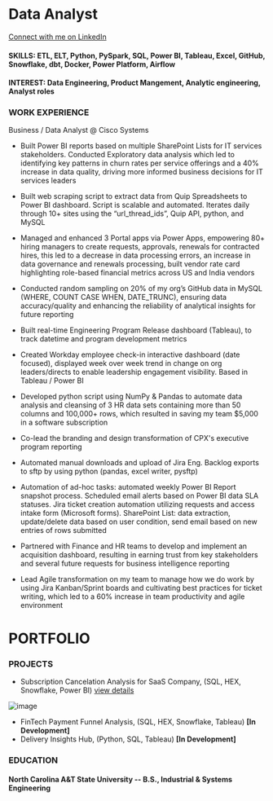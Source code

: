 # Data Analyst

[Connect with me on LinkedIn](https://www.linkedin.com/in/joshua-blackwell-853421129/)

#### SKILLS: ETL, ELT, Python, PySpark, SQL, Power BI, Tableau, Excel, GitHub, Snowflake, dbt, Docker, Power Platform, Airflow


#### INTEREST: Data Engineering, Product Mangement, Analytic engineering, Analyst roles

### WORK EXPERIENCE 
Business / Data Analyst @ Cisco Systems
* Built Power BI reports based on multiple SharePoint Lists for IT services stakeholders. Conducted Exploratory data analysis which led to identifying key patterns in churn rates per service offerings and a 40% increase in data quality, driving more informed business decisions for IT services leaders 

* Built web scraping script to extract data from Quip Spreadsheets to Power BI dashboard. Script is scalable and automated. Iterates daily through 10+ sites using the “url_thread_ids”, Quip API, python, and MySQL

* Managed and enhanced 3 Portal apps via Power Apps, empowering 80+ hiring managers to create requests, approvals, renewals for contracted hires, this led to a decrease in data processing errors, an increase in data governance and renewals processing, built vendor rate card highlighting role-based financial metrics across US and India vendors

* Conducted random sampling on 20% of my org’s GitHub data in MySQL (WHERE, COUNT CASE WHEN, DATE_TRUNC), ensuring data accuracy/quality and enhancing the reliability of analytical insights for future reporting

* Built real-time Engineering Program Release dashboard (Tableau), to track datetime and program development metrics

* Created Workday employee check-in interactive dashboard (date focused), displayed week over week trend in change on org leaders/directs to enable leadership engagement visibility. Based in Tableau / Power BI

* Developed python script using NumPy & Pandas to automate data analysis and cleansing of 3 HR data sets containing more than 50 columns and 100,000+ rows, which resulted in saving my team $5,000 in a software subscription

* Co-lead the branding and design transformation of CPX's executive program reporting

* Automated manual downloads and upload of Jira Eng. Backlog exports to sftp by using python (pandas, excel writer, pysftp)

* Automation of ad-hoc tasks: automated weekly Power BI Report snapshot process. Scheduled email alerts based on Power BI data SLA statuses. Jira ticket creation automation utilizing requests and access intake form (Microsoft forms). SharePoint List: data extraction, update/delete data based on user condition, send email based on new entries of rows submitted

* Partnered with Finance and HR teams to develop and implement an acquisition dashboard, resulting in earning trust from key stakeholders and several future requests for business intelligence reporting 

* Lead Agile transformation on my team to manage how we do work by using Jira Kanban/Sprint boards and cultivating best practices for ticket writing, which led to a 60% increase in team productivity and agile environment



# PORTFOLIO

### PROJECTS
- Subscription Cancelation Analysis for SaaS Company, (SQL, HEX, Snowflake, Power BI) [view details](https://github.com/joshbwelll/Subscription-Cancelation-Analysis/blob/main/README.md#subscription-cancelation-analysis)

![image](https://github.com/user-attachments/assets/ec473deb-b7d6-4cdf-8983-b8a5a4b15de4)


- FinTech Payment Funnel Analysis, (SQL, HEX, Snowflake, Tableau) **[In Development]**
- Delivery Insights Hub, (Python, SQL, Tableau) **[In Development]**



### EDUCATION
#### North Carolina A&T State University -- B.S., Industrial & Systems Engineering 
